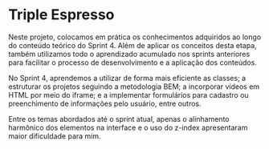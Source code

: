 # Triple Espresso
Neste projeto, colocamos em prática os conhecimentos adquiridos ao longo do conteúdo teórico do Sprint 4. Além de aplicar os conceitos desta etapa, também utilizamos todo o aprendizado acumulado nos sprints anteriores para facilitar o processo de desenvolvimento e a aplicação dos conteúdos.

No Sprint 4, aprendemos a utilizar de forma mais eficiente as classes; a estruturar os projetos seguindo a metodologia BEM; a incorporar vídeos em HTML por meio do iframe; e a implementar formulários para cadastro ou preenchimento de informações pelo usuário, entre outros.

Entre os temas abordados até o sprint atual, apenas o alinhamento harmônico dos elementos na interface e o uso do z-index apresentaram maior dificuldade para mim.